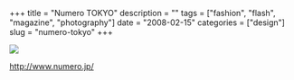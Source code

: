 +++
title = "Numero TOKYO"
description = ""
tags = ["fashion", "flash", "magazine", "photography"]
date = "2008-02-15"
categories = ["design"]
slug = "numero-tokyo"
+++


 

  <div id="screens-thumbs" class="clearfix">
    <div class="txt-center" id="design-submission"><a href="http://www.numero.jp/"><img id='bluga-thumbnail-938' class='bluga-thumbnail large' src='//media.konigi.com/bluga/
wt47f279e2b765d_0.jpg'/></a></div>  
  </div>   
<p><a href="http://www.numero.jp/">http://www.numero.jp/</a></p>




